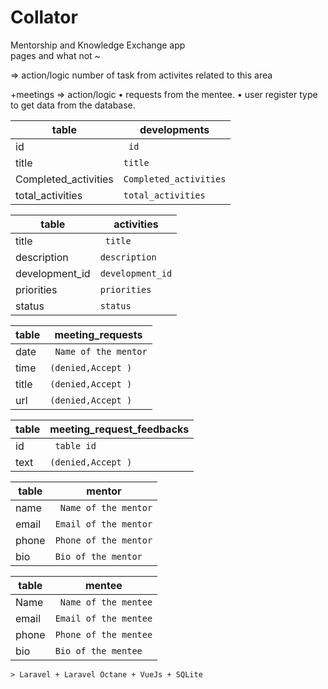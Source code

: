 # Collator
Mentorship and Knowledge Exchange app
<br>
pages and what not ~

⇒ action/logic
number of task from activites related to this area

+meetings 
   ⇒ action/logic
      • requests from the mentee.
      • user register type to get data from the database.

	
table | developments |
--- | --- |
id | ` id` |
title | `title` |
Completed_activities | `Completed_activities` |
total_activities | `total_activities` |


table | activities |
--- | --- |
title | ` title` |
description | `description` |
development_id | `development_id` |
priorities | `priorities` |
status | `status` |

table | meeting_requests |
--- | --- |
date | ` Name of the mentor` |
time | `(denied,Accept )` |
title | `(denied,Accept )` |
url | `(denied,Accept )` |
	
table | meeting_request_feedbacks |
--- | --- |
id | ` table id` |
text | `(denied,Accept )` |


table | mentor |
--- | --- |
name | ` Name of the mentor` |
email | `Email of the mentor` |
phone | `Phone of the mentor` |
bio | `Bio of the mentor` |

table | mentee |
--- | --- |
Name | ` Name of the mentee` |
email | `Email of the mentee` |
phone | `Phone of the mentee` |
bio | `Bio of the mentee` |

```
> Laravel + Laravel Octane + VueJs + SQLite
```
